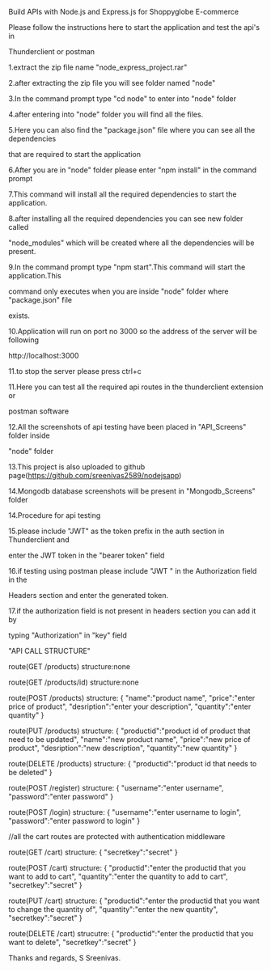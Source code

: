 Build APIs with Node.js and Express.js for Shoppyglobe E-commerce 

Please follow the instructions here to start the application and test the api's in 

Thunderclient or postman 

1.extract the zip file name "node_express_project.rar"

2.after extracting the zip file you will see folder named "node"

3.In the command prompt type "cd node" to enter into "node" folder

4.after entering into "node" folder you will find all the files.

5.Here you can also find the "package.json" file where you can see all the dependencies 

that are required to start the application

6.After you are in "node" folder please enter "npm install" in the command prompt

7.This command will install all the required dependencies to start the application.

8.after installing all the required dependencies you can see new folder called 

"node_modules" which will be created where all the dependencies will be present.

9.In the command prompt type "npm start".This command will start the application.This 

command only executes when you are inside "node" folder where "package.json" file

exists.

10.Application will run on port no 3000 so the address of the server will be following 

http://localhost:3000

11.to stop the server please press ctrl+c

11.Here you can test all the required api routes in the thunderclient extension or 

postman software

12.All the screenshots of api testing have been placed in "API_Screens" folder inside 

"node" folder

13.This project is also uploaded to github page(https://github.com/sreenivas2589/nodejsapp)

14.Mongodb database screenshots will be present in "Mongodb_Screens" folder

14.Procedure for api testing

15.please include "JWT" as the token prefix in the auth section in Thunderclient and 

enter the JWT token in the "bearer token" field

16.if testing using postman please include "JWT " in the Authorization field in the 

Headers section and enter the generated token.

17.if the authorization field is not present in headers section you can add it by

typing "Authorization" in "key" field

"API CALL STRUCTURE"

route(GET /products)
structure:none

route(GET /products/id)
structure:none

route(POST /products)
structure:
{
    "name":"product name",
    "price":"enter price of product",
    "desription":"enter your description",
    "quantity":"enter quantity"
}

route(PUT /products)
structure:
{
    "productid":"product id of product that need to be updated",
    "name":"new product name",
    "price":"new price of product",
    "desription":"new description",
    "quantity":"new quantity"
}

route(DELETE /products)
structure:
{
    "productid":"product id that needs to be deleted"
}

route(POST /register)
structure:
{
    "username":"enter username",
    "password":"enter password"
}

route(POST /login)
structure:
{
    "username":"enter username to login",
    "password":"enter password to login"
}

//all the cart routes are protected with authentication middleware

route(GET /cart)
structure:
{
    "secretkey":"secret"
}

route(POST /cart)
structure:
{
    "productid":"enter the productid that you want to add to cart",
    "quantity":"enter the quantity to add to cart",
    "secretkey":"secret"
}

route(PUT /cart)
structure:
{
    "productid":"enter the productid that you want to change the quantity of",
    "quantity":"enter the new quantity",
    "secretkey":"secret"
}

route(DELETE /cart)
strucutre:
{
    "productid":"enter the productid that you want to delete",
    "secretkey":"secret"
}


Thanks and regards,
S Sreenivas.
